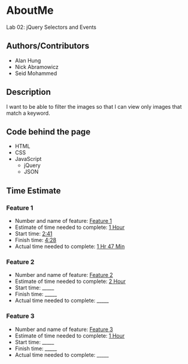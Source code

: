 # AboutMe

Lab 02: jQuery Selectors and Events

## Authors/Contributors
  * Alan Hung
  * Nick Abramowicz
  * Seid Mohammed

## Description

I want to be able to filter the images so that I can view only images that match a keyword.

## Code behind the page
  * HTML
  * CSS
  * JavaScript
    * jQuery
    * JSON

## Time Estimate
### Feature 1
  * Number and name of feature: <u>Feature 1</u>
  * Estimate of time needed to complete: <u>1 Hour</u>
  * Start time: <u>2:41</u>
  * Finish time: <u>4:28</u>
  * Actual time needed to complete: <u>1 Hr 47 Min</u>

### Feature 2
  * Number and name of feature: <u>Feature 2</u>
  * Estimate of time needed to complete: <u>2 Hour</u>
  * Start time: _____
  * Finish time: _____
  * Actual time needed to complete: _____

### Feature 3
  * Number and name of feature: <u>Feature 3</u>
  * Estimate of time needed to complete: <u>1 Hour</u>
  * Start time: _____
  * Finish time: _____
  * Actual time needed to complete: _____
